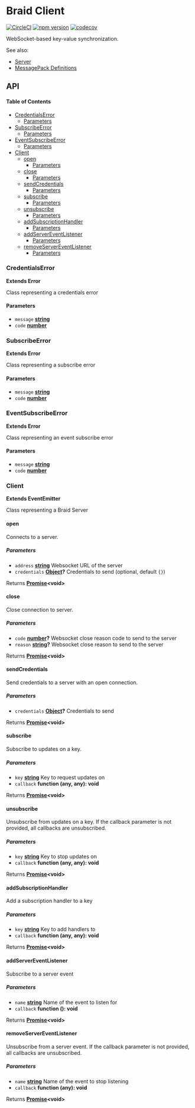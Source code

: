 # Braid Client

[![CircleCI](https://circleci.com/gh/bunchtogether/braid-client.svg?style=svg)](https://circleci.com/gh/bunchtogether/braid-client) [![npm version](https://badge.fury.io/js/%40bunchtogether%2Fbraid-client.svg)](http://badge.fury.io/js/%40bunchtogether%2Fbraid-client) [![codecov](https://codecov.io/gh/bunchtogether/braid-client/branch/master/graph/badge.svg)](https://codecov.io/gh/bunchtogether/braid-client)

WebSocket-based key-value synchronization.

See also:

-   [Server](https://github.com/bunchtogether/braid-server)
-   [MessagePack Definitions](https://github.com/bunchtogether/braid-messagepack)

## API

<!-- Generated by documentation.js. Update this documentation by updating the source code. -->

#### Table of Contents

-   [CredentialsError](#credentialserror)
    -   [Parameters](#parameters)
-   [SubscribeError](#subscribeerror)
    -   [Parameters](#parameters-1)
-   [EventSubscribeError](#eventsubscribeerror)
    -   [Parameters](#parameters-2)
-   [Client](#client)
    -   [open](#open)
        -   [Parameters](#parameters-3)
    -   [close](#close)
        -   [Parameters](#parameters-4)
    -   [sendCredentials](#sendcredentials)
        -   [Parameters](#parameters-5)
    -   [subscribe](#subscribe)
        -   [Parameters](#parameters-6)
    -   [unsubscribe](#unsubscribe)
        -   [Parameters](#parameters-7)
    -   [addSubscriptionHandler](#addsubscriptionhandler)
        -   [Parameters](#parameters-8)
    -   [addServerEventListener](#addservereventlistener)
        -   [Parameters](#parameters-9)
    -   [removeServerEventListener](#removeservereventlistener)
        -   [Parameters](#parameters-10)

### CredentialsError

**Extends Error**

Class representing a credentials error

#### Parameters

-   `message` **[string](https://developer.mozilla.org/docs/Web/JavaScript/Reference/Global_Objects/String)** 
-   `code` **[number](https://developer.mozilla.org/docs/Web/JavaScript/Reference/Global_Objects/Number)** 

### SubscribeError

**Extends Error**

Class representing a subscribe error

#### Parameters

-   `message` **[string](https://developer.mozilla.org/docs/Web/JavaScript/Reference/Global_Objects/String)** 
-   `code` **[number](https://developer.mozilla.org/docs/Web/JavaScript/Reference/Global_Objects/Number)** 

### EventSubscribeError

**Extends Error**

Class representing an event subscribe error

#### Parameters

-   `message` **[string](https://developer.mozilla.org/docs/Web/JavaScript/Reference/Global_Objects/String)** 
-   `code` **[number](https://developer.mozilla.org/docs/Web/JavaScript/Reference/Global_Objects/Number)** 

### Client

**Extends EventEmitter**

Class representing a Braid Server

#### open

Connects to a server.

##### Parameters

-   `address` **[string](https://developer.mozilla.org/docs/Web/JavaScript/Reference/Global_Objects/String)** Websocket URL of the server
-   `credentials` **[Object](https://developer.mozilla.org/docs/Web/JavaScript/Reference/Global_Objects/Object)?** Credentials to send (optional, default `{}`)

Returns **[Promise](https://developer.mozilla.org/docs/Web/JavaScript/Reference/Global_Objects/Promise)&lt;void>** 

#### close

Close connection to server.

##### Parameters

-   `code` **[number](https://developer.mozilla.org/docs/Web/JavaScript/Reference/Global_Objects/Number)?** Websocket close reason code to send to the server
-   `reason` **[string](https://developer.mozilla.org/docs/Web/JavaScript/Reference/Global_Objects/String)?** Websocket close reason to send to the server

Returns **[Promise](https://developer.mozilla.org/docs/Web/JavaScript/Reference/Global_Objects/Promise)&lt;void>** 

#### sendCredentials

Send credentials to a server with an open connection.

##### Parameters

-   `credentials` **[Object](https://developer.mozilla.org/docs/Web/JavaScript/Reference/Global_Objects/Object)?** Credentials to send

Returns **[Promise](https://developer.mozilla.org/docs/Web/JavaScript/Reference/Global_Objects/Promise)&lt;void>** 

#### subscribe

Subscribe to updates on a key.

##### Parameters

-   `key` **[string](https://developer.mozilla.org/docs/Web/JavaScript/Reference/Global_Objects/String)** Key to request updates on
-   `callback` **function (any, any): void** 

Returns **[Promise](https://developer.mozilla.org/docs/Web/JavaScript/Reference/Global_Objects/Promise)&lt;void>** 

#### unsubscribe

Unsubscribe from updates on a key. If the callback parameter is not provided, all callbacks are unsubscribed.

##### Parameters

-   `key` **[string](https://developer.mozilla.org/docs/Web/JavaScript/Reference/Global_Objects/String)** Key to stop updates on
-   `callback` **function (any, any): void** 

Returns **[Promise](https://developer.mozilla.org/docs/Web/JavaScript/Reference/Global_Objects/Promise)&lt;void>** 

#### addSubscriptionHandler

Add a subscription handler to a key

##### Parameters

-   `key` **[string](https://developer.mozilla.org/docs/Web/JavaScript/Reference/Global_Objects/String)** Key to add handlers to
-   `callback` **function (any, any): void** 

Returns **[Promise](https://developer.mozilla.org/docs/Web/JavaScript/Reference/Global_Objects/Promise)&lt;void>** 

#### addServerEventListener

Subscribe to a server event

##### Parameters

-   `name` **[string](https://developer.mozilla.org/docs/Web/JavaScript/Reference/Global_Objects/String)** Name of the event to listen for
-   `callback` **function (): void** 

Returns **[Promise](https://developer.mozilla.org/docs/Web/JavaScript/Reference/Global_Objects/Promise)&lt;void>** 

#### removeServerEventListener

Unsubscribe from a server event. If the callback parameter is not provided, all callbacks are unsubscribed.

##### Parameters

-   `name` **[string](https://developer.mozilla.org/docs/Web/JavaScript/Reference/Global_Objects/String)** Name of the event to stop listening
-   `callback` **function (any): void** 

Returns **[Promise](https://developer.mozilla.org/docs/Web/JavaScript/Reference/Global_Objects/Promise)&lt;void>** 
